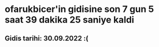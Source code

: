 # ofarukbicer'in gidisine son 7 gun 5 saat 39 dakika 25 saniye kaldi

## Gidis tarihi: 30.09.2022 :(